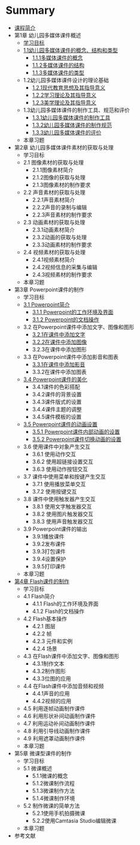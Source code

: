 # Summary

* [课程简介](README.md)
* 第1章  幼儿园多媒体课件概述
  * [学习目标](xue-xi-mu-biao.md)
  * [1.1幼儿园多媒体课件的概念、结构和类型](11you-er-yuan-duo-mei-ti-ke-jian-de-gai-nian-3001-jie-gou-he-lei-xing.md)
    * [1.1.1多媒体课件的概念](111duo-mei-ti-ke-jian-de-gai-nian.md)
    * [1.1.2多媒体课件的结构](112duo-mei-ti-ke-jian-de-jie-gou.md)
    * [1.1.3多媒体课件的类型](113duo-mei-ti-ke-jian-de-lei-xing.md)
  * 1.2幼儿园多媒体课件设计的理论基础
    * [1.2.1现代教育思想及其指导意义](121xian-dai-jiao-yu-si-xiang-ji-qi-zhi-dao-yi-yi.md)
    * [1.2.2学习理论及其指导意义](122xue-xi-li-lun-ji-qi-zhi-dao-yi-yi.md)
    * [1.2.3美学理论及其指导意义](123mei-xue-li-lun-ji-qi-zhi-dao-yi-yi.md)
  * 1.3幼儿园多媒体课件的制作工具、规范和评价
    * [1.3.1幼儿园多媒体课件的制作工具](131you-er-yuan-duo-mei-ti-ke-jian-de-zhi-zuo-gong-ju.md)
    * [1.3.2幼儿园多媒体课件的制作规范](132you-er-yuan-duo-mei-ti-ke-jian-de-zhi-zuo-gui-fan.md)
    * [1.3.3幼儿园多媒体课件的评价](133you-er-yuan-duo-mei-ti-ke-jian-de-ping-jia.md)
  * 本章习题
* 第2章  幼儿园多媒体课件素材的获取与处理
  * 学习目标
  * 2.1 图像素材的获取与处理
    * 2.1.1图像素材简介
    * 2.1.2图像的获取与处理
    * 2.1.3图像素材的制作要求
  * 2.2 声音素材的获取与处理
    * 2.2.1声音素材简介
    * 2.2.2声音的录制与编辑
    * 2.2.3声音素材的制作要求
  * 2.3 动画素材的获取与处理
    * 2.3.1动画素材简介
    * 2.3.2动画的获取与处理
    * 2.3.3动画素材的制作要求
  * 2.4 视频素材的获取与处理
    * 2.4.1视频素材简介
    * 2.4.2视频信息的采集与编辑
    * 2.4.3视频素材的制作要求
  * 本章习题
* 第3章  Powerpoint课件的制作
  * 学习目标
  * [3.1 Powerpoint简介](31-powerpointjian-jie.md)
    * [3.1.1 Powerpoint的工作环境及界面](311-powerpointde-gong-zuo-huan-jing-ji-jie-mian.md)
    * [3.1.2 Powerpoint的文档操作](312-powerpointde-wen-dang-cao-zuo.md)
  * 3.2 在Powerpoint课件中添加文字、图像和图形
    * [3.2.1在课件中添加文字](321zai-ke-jian-zhong-tian-jia-wen-zi.md)
    * [3.2.2在课件中添加图像](322zai-ke-jian-zhong-tian-jia-tu-xiang.md)
    * 3.2.3在课件中添加图形
  * 3.3 在Powerpoint课件中添加影音和图表
    * [3.3.1在课件中添加影音](331zai-ke-jian-zhong-tian-jia-ying-yin.md)
    * 3.3.2在课件中添加图表
  * [3.4 Powerpoint课件的美化](34-powerpointke-jian-de-mei-hua.md)
    * 3.4.1课件的色彩搭配
    * 3.4.2课件的背景设置
    * 3.4.3课件版式的设置
    * 3.4.4课件主题的调整
    * 3.4.5课件模板的设置
  * [3.5 Powerpoint课件的动画设置](35-powerpointke-jian-de-dong-hua-she-zhi.md)
    * [3.5.1 Powerpoint课件内部动画的设置](351-powerpointke-jian-nei-bu-dong-hua-de-she-zhi.md)
    * [3.5.2 Powerpoint课件切换动画的设置](352-powerpointke-jian-qie-huan-dong-hua-de-she-zhi.md)
  * 3.6 使用课件中对象产生交互
    * 3.6.1 使用动作交互
    * 3.6.2 使用超链接设置交互
    * 3.6.3 使用动作按钮交互
  * 3.7 课件中使用菜单和按键产生交互
    * 3.7.1 使用播放菜单交互
    * 3.7.2 使用按键交互
  * 3.8 课件中使用触发器产生交互
    * 3.8.1 使用文字触发器交互
    * 3.8.2 使用图片触发器交互
    * 3.8.3 使用声音触发器交互
  * 3.9 Powerpoint课件的输出
    * 3.9.1播放课件
    * 3.9.2发布课件
    * 3.9.3打包课件
    * 3.9.4设置保护
    * 3.9.5打印课件
  * 本章习题
* [第4章  Flash课件的制作](di-4-zhang-flash-ke-jian-de-zhi-zuo.md)
  * 学习目标
  * 4.1 Flash简介
    * 4.1.1 Flash的工作环境及界面
    * 4.1.2 Flash的文档操作
  * 4.2 Flash基本操作
    * 4.2.1 图层
    * 4.2.2 帧
    * 4.2.3 元件和实例
    * 4.2.4 场景
  * 4.3 在Flash课件中添加文字、图像和图形
    * 4.3.1制作文本
    * 4.3.2制作图形
    * 4.3.3位图的应用
  * 4.4 在Flash课件中添加音频和视频
    * 4.4.1声音的应用
    * 4.4.2视频的应用
  * 4.5 利用逐帧动画制作课件
  * 4.6 利用形状补间动画制作课件
  * 4.7 利用运动补间动画制作课件
  * 4.8 利用引导线动画制作课件
  * 4.9 利用遮罩动画制作课件
  * 本章习题
* 第5章  微课型课件的制作
  * 学习目标
  * 5.1 微课概述
    * 5.1.1微课的概念
    * 5.1.2微课制作流程
    * 5.1.3微课制作方法
    * 5.1.4微课制作环境
  * 5.2 制作微课的简单方法
    * 5.2.1使用手机拍摄微课
    * 5.2.2使用Camtasia Studio编辑微课
  * 本章习题
* 参考文献


